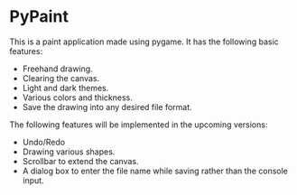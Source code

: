 # PyPaint

This is a paint application made using pygame. It has the following basic features:
- Freehand drawing.
- Clearing the canvas.
- Light and dark themes.
- Various colors and thickness.
- Save the drawing into any desired file format.

The following features will be implemented in the upcoming versions:
- Undo/Redo
- Drawing various shapes.
- Scrollbar to extend the canvas.
- A dialog box to enter the file name while saving rather than the console input.
